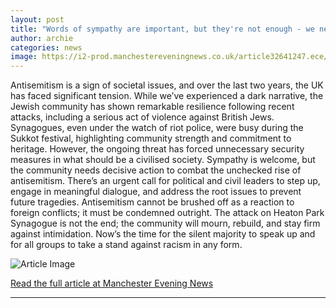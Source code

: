 ```yaml
---
layout: post
title: "Words of sympathy are important, but they're not enough - we need action to protect the Jewish community"
author: archie
categories: news
image: https://i2-prod.manchestereveningnews.co.uk/article32641247.ece/ALTERNATES/s1200/0_JS383363669.jpg
---
```

Antisemitism is a sign of societal issues, and over the last two years, the UK has faced significant tension. While we’ve experienced a dark narrative, the Jewish community has shown remarkable resilience following recent attacks, including a serious act of violence against British Jews. Synagogues, even under the watch of riot police, were busy during the Sukkot festival, highlighting community strength and commitment to heritage. However, the ongoing threat has forced unnecessary security measures in what should be a civilised society. Sympathy is welcome, but the community needs decisive action to combat the unchecked rise of antisemitism. There’s an urgent call for political and civil leaders to step up, engage in meaningful dialogue, and address the root issues to prevent future tragedies. Antisemitism cannot be brushed off as a reaction to foreign conflicts; it must be condemned outright. The attack on Heaton Park Synagogue is not the end; the community will mourn, rebuild, and stay firm against intimidation. Now’s the time for the silent majority to speak up and for all groups to take a stand against racism in any form.

![Article Image](https://i2-prod.manchestereveningnews.co.uk/article32641247.ece/ALTERNATES/s1200/0_JS383363669.jpg)

[Read the full article at Manchester Evening News](https://www.manchestereveningnews.co.uk/news/greater-manchester-news/words-sympathy-important-theyre-not-32641172)

---
